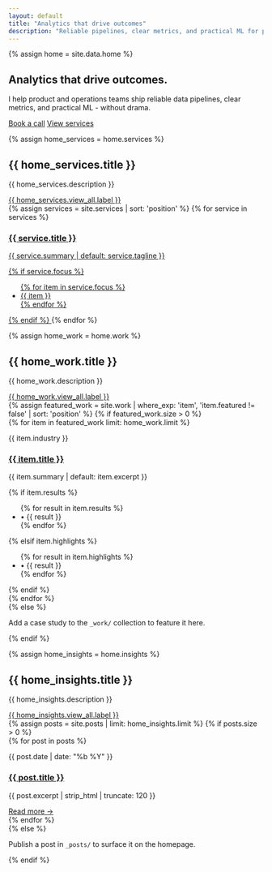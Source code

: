 ```yaml
---
layout: default
title: "Analytics that drive outcomes"
description: "Reliable pipelines, clear metrics, and practical ML for product and operations teams."
---
```

{% assign home = site.data.home %}

<section id="hero" class="container mx-auto px-6 py-24">
  <h1 class="text-5xl md:text-6xl font-semibold leading-tight">Analytics that drive outcomes.</h1>
  <p class="mt-4 text-lg max-w-2xl">
    I help product and operations teams ship reliable data pipelines, clear metrics, and practical ML - without drama.
  </p>
  <div class="mt-8 flex flex-wrap gap-4">
    <a href="/contact/" class="px-5 py-3 bg-brandblue text-white rounded-xl">Book a call</a>
    <a href="/services/" class="px-5 py-3 border rounded-xl">View services</a>
  </div>
</section>

{% assign home_services = home.services %}
<section class="container mx-auto px-6 py-20">
  <div class="flex flex-col md:flex-row md:items-end md:justify-between gap-4 mb-8">
    <div>
      <h2 class="text-3xl font-semibold">{{ home_services.title }}</h2>
      <p class="mt-2 opacity-80 max-w-2xl">{{ home_services.description }}</p>
    </div>
    <a href="{{ home_services.view_all.url }}" class="inline-flex px-5 py-3 bg-brandblue text-white rounded-xl text-sm uppercase tracking-wide">{{ home_services.view_all.label }}</a>
  </div>
  <div class="grid md:grid-cols-2 lg:grid-cols-3 gap-6">
    {% assign services = site.services | sort: 'position' %}
    {% for service in services %}
      <a href="{{ service.url }}" class="p-6 rounded-2xl border border-white/10 hover:border-brandblue transition block">
        <h3 class="font-semibold mb-2">{{ service.title }}</h3>
        <p class="text-sm opacity-90">{{ service.summary | default: service.tagline }}</p>
        {% if service.focus %}
          <ul class="mt-4 text-xs uppercase tracking-wide opacity-70 flex flex-wrap gap-2">
            {% for item in service.focus %}
              <li class="px-2 py-1 rounded-full border border-white/10">{{ item }}</li>
            {% endfor %}
          </ul>
        {% endif %}
      </a>
    {% endfor %}
  </div>
</section>

{% assign home_work = home.work %}
<section class="container mx-auto px-6 py-20">
  <div class="flex flex-col md:flex-row md:items-end md:justify-between gap-4 mb-8">
    <div>
      <h2 class="text-3xl font-semibold">{{ home_work.title }}</h2>
      <p class="mt-2 opacity-80 max-w-2xl">{{ home_work.description }}</p>
    </div>
    <a href="{{ home_work.view_all.url }}" class="inline-flex px-5 py-3 bg-brandblue text-white rounded-xl text-sm uppercase tracking-wide">{{ home_work.view_all.label }}</a>
  </div>
  {% assign featured_work = site.work | where_exp: 'item', 'item.featured != false' | sort: 'position' %}
  {% if featured_work.size > 0 %}
    <div class="grid md:grid-cols-2 gap-6">
      {% for item in featured_work limit: home_work.limit %}
        <article class="p-6 rounded-2xl border border-white/10 flex flex-col gap-4">
          <div>
            <p class="text-xs uppercase tracking-wide opacity-70">{{ item.industry }}</p>
            <h3 class="font-semibold text-xl mt-1"><a href="{{ item.url }}">{{ item.title }}</a></h3>
            <p class="text-sm opacity-90 mt-2">{{ item.summary | default: item.excerpt }}</p>
          </div>
          {% if item.results %}
            <ul class="text-sm opacity-80 space-y-1">
              {% for result in item.results %}
                <li>• {{ result }}</li>
              {% endfor %}
            </ul>
          {% elsif item.highlights %}
            <ul class="text-sm opacity-80 space-y-1">
              {% for result in item.highlights %}
                <li>• {{ result }}</li>
              {% endfor %}
            </ul>
          {% endif %}
        </article>
      {% endfor %}
    </div>
  {% else %}
    <p class="opacity-80">Add a case study to the <code>_work/</code> collection to feature it here.</p>
  {% endif %}
</section>

{% assign home_insights = home.insights %}
<section class="container mx-auto px-6 py-20">
  <div class="flex flex-col md:flex-row md:items-end md:justify-between gap-4 mb-8">
    <div>
      <h2 class="text-3xl font-semibold">{{ home_insights.title }}</h2>
      <p class="mt-2 opacity-80 max-w-2xl">{{ home_insights.description }}</p>
    </div>
    <a href="{{ home_insights.view_all.url }}" class="text-sm uppercase tracking-wide opacity-80 hover:opacity-100">{{ home_insights.view_all.label }}</a>
  </div>
  {% assign posts = site.posts | limit: home_insights.limit %}
  {% if posts.size > 0 %}
    <div class="grid md:grid-cols-3 gap-6">
      {% for post in posts %}
        <article class="p-6 rounded-2xl border border-white/10 flex flex-col gap-3">
          <div>
            <p class="text-xs uppercase tracking-wide opacity-70">{{ post.date | date: "%b %Y" }}</p>
            <h3 class="font-semibold mb-2"><a href="{{ post.url }}">{{ post.title }}</a></h3>
            <p class="text-sm opacity-90">{{ post.excerpt | strip_html | truncate: 120 }}</p>
          </div>
          <a href="{{ post.url }}" class="text-sm text-brandblue">Read more →</a>
        </article>
      {% endfor %}
    </div>
  {% else %}
    <p class="opacity-80">Publish a post in <code>_posts/</code> to surface it on the homepage.</p>
  {% endif %}
</section>
